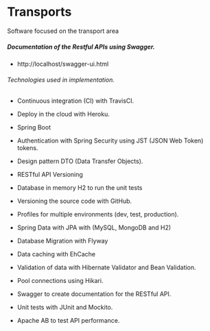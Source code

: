 # Transports
Software focused on the transport area

##### Documentation of the Restful APIs using Swagger.
- http://localhost/swagger-ui.html



###### Technologies used in implementation.

- Continuous integration (CI) with TravisCI.
- Deploy in the cloud with Heroku.


- Spring Boot
- Authentication with Spring Security using JST (JSON Web Token) tokens.
- Design pattern DTO (Data Transfer Objects).
- RESTful API Versioning
- Database in memory H2 to run the unit tests
- Versioning the source code with GitHub.
- Profiles for multiple environments (dev, test, production).
- Spring Data with JPA with (MySQL, MongoDB and H2)
- Database Migration with Flyway
- Data caching with EhCache
- Validation of data with Hibernate Validator and Bean Validation.
- Pool connections using Hikari.
- Swagger to create documentation for the RESTful API.
- Unit tests with JUnit and Mockito.
- Apache AB to test API performance.

